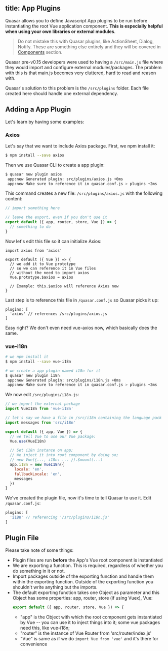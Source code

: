 title: App Plugins
---
Quasar allows you to define Javascript App plugins to be run before instantiating the root Vue application component. **This is especially helpful when using your own libraries or external modules**.

> Do not mistake this with Quasar plugins, like ActionSheet, Dialog, Notify. These are something else entirely and they will be covered in [Components](/components) section.

Quasar pre-v0.15 developers were used to having a `/src/main.js` file where they would import and configure external modules/packages. The problem with this is that main.js becomes very cluttered, hard to read and reason with.

Quasar's solution to this problem is the `/src/plugins` folder. Each file created here should handle one external dependency.

## Adding a App Plugin
Let's learn by having some examples:

### Axios
Let's say that we want to include Axios package. First, we npm install it:

```bash
$ npm install --save axios
```

Then we use Quasar CLI to create a app plugin:

```bash
$ quasar new plugin axios
 app:new Generated plugin: src/plugins/axios.js +0ms
 app:new Make sure to reference it in quasar.conf.js > plugins +2ms
```
This command creates a new file: `/src/plugins/axios.js` with the following content:

```js
// import something here

// leave the export, even if you don't use it
export default ({ app, router, store, Vue }) => {
  // something to do
}
```

Now let's edit this file so it can initialize Axios:
```
import axios from 'axios'

export default ({ Vue }) => {
  // we add it to Vue prototype
  // so we can reference it in Vue files
  // without the need to import axios
  Vue.prototype.$axios = axios

  // Example: this.$axios will reference Axios now
}
```

Last step is to reference this file in `/quasar.conf.js` so Quasar picks it up:
```
plugins: [
  'axios' // references /src/plugins/axios.js
]
```

Easy right? We don't even need vue-axios now, which basically does the same.

### vue-i18n
```bash
# we npm install it
$ npm install --save vue-i18n

# we create a app plugin named i18n for it
$ quasar new plugin i18n
 app:new Generated plugin: src/plugins/i18n.js +0ms
 app:new Make sure to reference it in quasar.conf.js > plugins +2ms
```
We now edit `/src/plugins/i18n.js`:
```js
// we import the external package
import VueI18n from 'vue-i18n'

// let's say we have a file in /src/i18n containing the language pack
import messages from 'src/i18n'

export default ({ app, Vue }) => {
  // we tell Vue to use our Vue package:
  Vue.use(VueI18n)

  // Set i18n instance on app;
  // We inject it into root component by doing so;
  // new Vue({..., i18n: ... }).$mount(...)
  app.i18n = new VueI18n({
    locale: 'en',
    fallbackLocale: 'en',
    messages
  })
}
```
We've created the plugin file, now it's time to tell Quasar to use it. Edit `/quasar.conf.js`:
```js
plugins: [
  'i18n' // referencing '/src/plugins/i18n.js'
]
```

## Plugin File
Please take note of some things:
* Plugin files are run **before** the App's Vue root component is instantiated
* We are exporting a function. This is required, regardless of whether you do something in it or not.
* Import packages outside of the exporting function and handle them within the exporting function. Outside of the exporting function you shouldn't write anything but the imports.
* The default exporting function takes one Object as parameter and this Object has some properties: app, router, store (if using Vuex), Vue:
  ```js
  export default ({ app, router, store, Vue }) => {
  ```
  * "app" is the Object with which the root component gets instantiated by Vue -- you can use it to inject things into it; some vue packages need this, like vue-i18n;
  * "router" is the instance of Vue Router from 'src/router/index.js'
  * "Vue" is same as if we do `import Vue from 'vue'` and it's there for convenience
